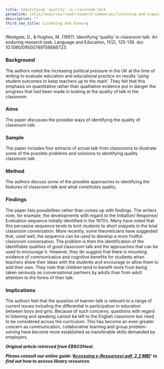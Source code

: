 ```yaml
---
title: Identifying 'quality' in classroom talk
permalink: /elis/resources/read/research-summaries/listening-and-viewing/identifying-quality-classroom-talk/
description: ""
third_nav_title: Listening and Viewing
---
```

Westgate, D., & Hughes, M. (1997). Identifying ‘quality’ in classroom talk: An enduring research task. Language and Education, 11(2), 125-139. doi: 10.1080/09500789708666723.

### Background

The authors noted the increasing political pressure in the UK at the time of writing to evaluate education and educational practice on results ‘using student outcomes to keep teachers up to the mark’. They felt that this emphasis on quantitative rather than qualitative evidence put in danger the progress that had been made in looking at the quality of talk in the classroom.

### Aims

The paper discusses the possible ways of identifying the quality of classroom talk.

### Sample

The paper includes four extracts of actual talk from classrooms to illustrate some of the possible problems and solutions to identifying quality classroom talk.

### Method

The authors discuss some of the possible approaches to identifying the features of classroom talk and what constitutes quality.

### Findings

The paper lists possibilities rather than comes up with findings. The writers note, for example, the developments with regard to the Initiation/ Response/ Evaluation sequence initially identified in the 1970’s. Many have noted that this pervasive sequence tends to limit students to short snippets in the total classroom conversation. More recently, some theoreticians have suggested that, used well, the sequence can be used to develop a more fruitful classroom conversation. The problem is then the identification of the identifiable qualities of good classroom talk and the approaches that can be used to encourage it. However, they do suggest that there is mounting evidence of communicative and cognitive benefits for students when teachers share their ideas with the students and encourage or allow them to add their own. They note that children tend to benefit more from being taken seriously as conversational partners by adults than from adult attention to the forms of their talk.

### Implications

The authors feel that the question of learner-talk is relevant to a range of current issues including the differential in participation in education between boys and girls. Because of such concerns, questions with regard to listening and speaking cannot be left to the English classroom but need to be considered across the curriculum. This has become an even greater concern as communication, collaborative learning and group problem-solving have become more established as transferable skills demanded by employers.

_**Original article retrieved from EBSCOHost.**_  

**_Please consult our online guide ‘[Accessing e-Resources(.pdf, 2.2 MB)](https://academyofsingaporeteachers-moe-edu-sg-admin.cwp.sg/elis/resources/read/research-summaries/listening-and-viewing/18e45074-6b1b-4ac7-811f-1a8da16c4f81 "Accessing e-Resources")’ to find out how to access library resources._**